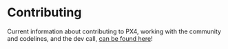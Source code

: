 # Contributing

Current information about contributing to PX4, working with the community and codelines, and the dev call, [can be found here](https://dev.px4.io/master/en/contribute/)!

